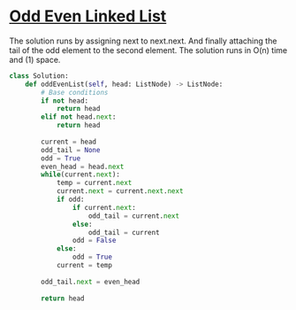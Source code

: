# [Odd Even Linked List](https://leetcode.com/explore/interview/card/top-interview-questions-medium/107/linked-list/784/)

The solution runs by assigning next to next.next. And finally attaching the tail of the odd element to the second element.
The solution runs in O(n) time and (1) space.

```python
class Solution:
    def oddEvenList(self, head: ListNode) -> ListNode:
        # Base conditions
        if not head:
            return head
        elif not head.next:
            return head
        
        current = head
        odd_tail = None
        odd = True
        even_head = head.next
        while(current.next):
            temp = current.next
            current.next = current.next.next
            if odd:
                if current.next:
                    odd_tail = current.next
                else:
                    odd_tail = current
                odd = False
            else:
                odd = True
            current = temp
        
        odd_tail.next = even_head
            
        return head
```
